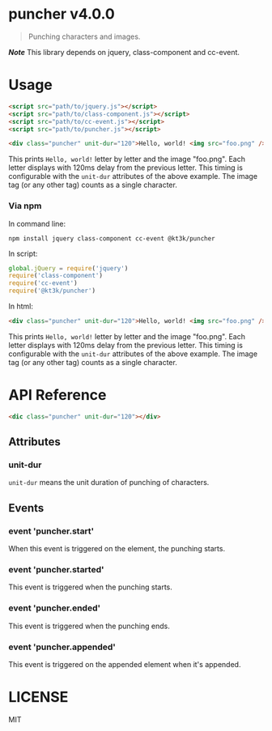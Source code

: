 # puncher v4.0.0

> Punching characters and images.

***Note*** This library depends on jquery, class-component and cc-event.

# Usage

```html
<script src="path/to/jquery.js"></script>
<script src="path/to/class-component.js"></script>
<script src="path/to/cc-event.js"></script>
<script src="path/to/puncher.js"></script>

<div class="puncher" unit-dur="120">Hello, world! <img src="foo.png" /></div>
```

This prints `Hello, world!` letter by letter and the image "foo.png". Each letter displays with 120ms delay from the previous letter. This timing is configurable with the `unit-dur` attributes of the above example. The image tag (or any other tag) counts as a single character.

### Via npm

In command line:

    npm install jquery class-component cc-event @kt3k/puncher

In script:

```js
global.jQuery = require('jquery')
require('class-component')
require('cc-event')
require('@kt3k/puncher')
```

In html:

```html
<div class="puncher" unit-dur="120">Hello, world! <img src="foo.png" /></div>
```

This prints `Hello, world!` letter by letter and the image "foo.png". Each letter displays with 120ms delay from the previous letter. This timing is configurable with the `unit-dur` attributes of the above example. The image tag (or any other tag) counts as a single character.

# API Reference

```html
<dic class="puncher" unit-dur="120"></div>
```

## Attributes

### unit-dur

`unit-dur` means the unit duration of punching of characters.

## Events

### event 'puncher.start'

When this event is triggered on the element, the punching starts.

### event 'puncher.started'

This event is triggered when the punching starts.

### event 'puncher.ended'

This event is triggered when the punching ends.

### event 'puncher.appended'

This event is triggered on the appended element when it's appended.

# LICENSE

MIT
